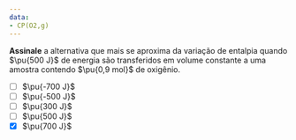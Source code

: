 ```yaml
---
data:
- CP(O2,g)
---
```

**Assinale** a alternativa que mais se aproxima da variação de entalpia quando $\pu{500 J}$ de energia são transferidos em volume constante a uma amostra contendo $\pu{0,9 mol}$ de oxigênio.

- [ ] $\pu{-700 J}$
- [ ] $\pu{-500 J}$
- [ ] $\pu{300 J}$
- [ ] $\pu{500 J}$
- [x] $\pu{700 J}$
